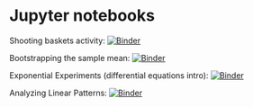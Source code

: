 # Jupyter notebooks

Shooting baskets activity:
[![Binder](https://mybinder.org/badge_logo.svg)](https://mybinder.org/v2/gh/hooperja/jupyter/master?filepath=Shooting%20Freethrows.ipynb)

Bootstrapping the sample mean:
[![Binder](https://mybinder.org/badge_logo.svg)](https://mybinder.org/v2/gh/hooperja/jupyter/master?filepath=Bootstrapping%20the%20Sample%20Mean.ipynb)

Exponential Experiments (differential equations intro):
[![Binder](https://mybinder.org/badge_logo.svg)](https://mybinder.org/v2/gh/hooperja/jupyter/master?filepath=Exponential_Experiments.ipynb)

Analyzing Linear Patterns:
[![Binder](https://mybinder.org/badge_logo.svg)](https://mybinder.org/v2/gh/hooperja/jupyter/master?filepath=U1%20Project%20-%20Analyzing%20Linear%20Patterns.ipynb)

